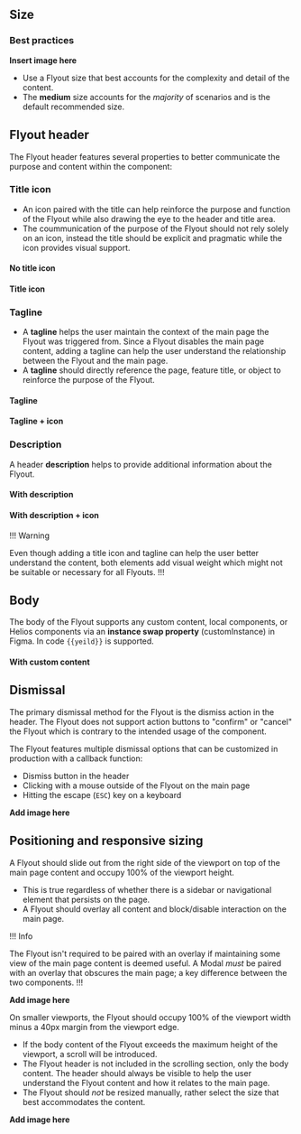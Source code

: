 ## Size

### Best practices

**Insert image here**

- Use a Flyout size that best accounts for the complexity and detail of the content.
- The **medium** size accounts for the _majority_ of scenarios and is the default recommended size.

## Flyout header

The Flyout header features several properties to better communicate the purpose and content within the component:

### Title icon

- An icon paired with the title can help reinforce the purpose and function of the Flyout while also drawing the eye to the header and title area.
- The coummunication of the purpose of the Flyout should not rely solely on an icon, instead the title should be explicit and pragmatic while the icon provides visual support.

#### No title icon

#### Title icon

### Tagline

- A **tagline** helps the user maintain the context of the main page the Flyout was triggered from. Since a Flyout disables the main page content, adding a tagline can help the user understand the relationship between the Flyout and the main page.
- A **tagline** should directly reference the page, feature title, or object to reinforce the purpose of the Flyout.

#### Tagline

#### Tagline + icon

### Description

A header **description** helps to provide additional information about the Flyout.

#### With description

#### With description + icon

!!! Warning

Even though adding a title icon and tagline can help the user better understand the content, both elements add visual weight which might not be suitable or necessary for all Flyouts.
!!!

## Body

The body of the Flyout supports any custom content, local components, or Helios components via an **instance swap property** (customInstance) in Figma. In code `{{yeild}}` is supported. 

#### With custom content

## Dismissal

The primary dismissal method for the Flyout is the dismiss action in the header. The Flyout does not support action buttons to "confirm" or "cancel" the Flyout which is contrary to the intended usage of the component.

The Flyout features multiple dismissal options that can be customized in production with a callback function:

- Dismiss button in the header
- Clicking with a mouse outside of the Flyout on the main page
- Hitting the escape (`ESC`) key on a keyboard

**Add image here**

## Positioning and responsive sizing

A Flyout should slide out from the right side of the viewport on top of the main page content and occupy 100% of the viewport height.

- This is true regardless of whether there is a sidebar or navigational element that persists on the page.
- A Flyout should overlay all content and block/disable interaction on the main page.

!!! Info

The Flyout isn't required to be paired with an overlay if maintaining some view of the main page content is deemed useful. A Modal _must_ be paired with an overlay that obscures the main page; a key difference between the two components.
!!!

**Add image here**

On smaller viewports, the Flyout should occupy 100% of the viewport width minus a 40px margin from the viewport edge.

- If the body content of the Flyout exceeds the maximum height of the viewport, a scroll will be introduced.
- The Flyout header is not included in the scrolling section, only the body content. The header should always be visible to help the user understand the Flyout content and how it relates to the main page.
- The Flyout should _not_ be resized manually, rather select the size that best accommodates the content.

**Add image here**